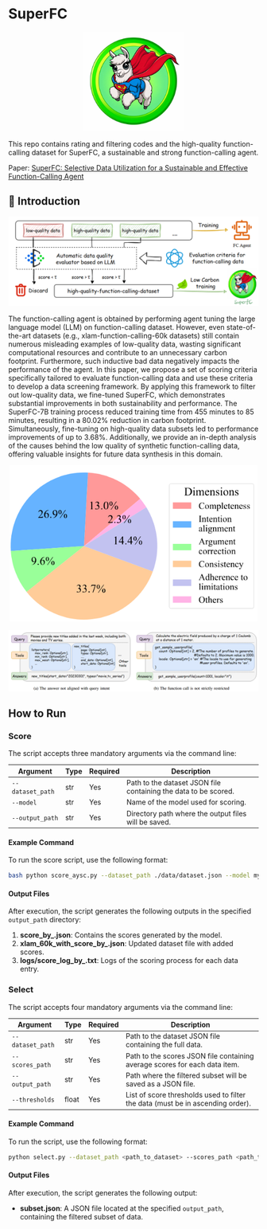 # SuperFC
<p align="center">
    <img src="assets\SuperFC.png" width=200 />
</p>


This repo contains rating and filtering codes and the high-quality function-calling dataset for SuperFC, a sustainable and strong function-calling agent.

Paper: [SuperFC: Selective Data Utilization for a Sustainable and Effective Function-Calling Agent]()


## 📣 Introduction
<p align="center">
    <img src="assets\workflow.png"/>
</p>



The function-calling agent is obtained by performing agent tuning the large language model (LLM) on function-calling dataset. However, even state-of-the-art datasets (e.g., xlam-function-calling-60k datasets) still contain numerous misleading examples of low-quality data, wasting significant computational resources and contribute to an unnecessary carbon footprint. Furthermore, such inductive bad data negatively impacts the performance of the agent. In this paper, we propose a set of scoring criteria specifically tailored to evaluate function-calling data and use these criteria to develop a data screening framework. By applying this framework to filter out low-quality data, we fine-tuned SuperFC, which demonstrates substantial improvements in both sustainability and performance. The SuperFC-7B training process reduced training time from 455 minutes to 85 minutes, resulting in a 80.02% reduction in carbon footprint. Simultaneously, fine-tuning on high-quality data subsets led to performance improvements of up to 3.68%. Additionally, we provide an in-depth analysis of the causes behind the low quality of synthetic function-calling data, offering valuable insights for future data synthesis in this domain.

<p align="center">
    <img src="assets\dimensions.png" width=500 />
</p>

<p align="center">
    <img src="assets\case_study.png"/>
</p>


## How to Run

### Score

The script accepts three mandatory arguments via the command line:

| Argument       | Type   | Required | Description                                                                 |
|----------------|--------|----------|-----------------------------------------------------------------------------|
| `--dataset_path` | str   | Yes      | Path to the dataset JSON file containing the data to be scored.             |
| `--model`       | str   | Yes      | Name of the model used for scoring.                                         |
| `--output_path` | str   | Yes      | Directory path where the output files will be saved.                        |

#### Example Command

To run the score script, use the following format:
```bash
bash python score_aysc.py --dataset_path ./data/dataset.json --model my_model --output_path ./output
```


#### Output Files

After execution, the script generates the following outputs in the specified `output_path` directory:

1. **score_by_<model>.json**: Contains the scores generated by the model.
2. **xlam_60k_with_score_by_<model>.json**: Updated dataset file with added scores.
3. **logs/score_log_by_<model>.txt**: Logs of the scoring process for each data entry.


### Select

The script accepts four mandatory arguments via the command line:

| Argument       | Type   | Required | Description                                                                 |
|----------------|--------|----------|-----------------------------------------------------------------------------|
| `--dataset_path` | str   | Yes      | Path to the dataset JSON file containing the full data.                     |
| `--scores_path`  | str   | Yes      | Path to the scores JSON file containing average scores for each data item.  |
| `--output_path`  | str   | Yes      | Path where the filtered subset will be saved as a JSON file.               |
| `--thresholds`    | float  | Yes      | List of score thresholds used to filter the data (must be in ascending order). |

#### Example Command

To run the script, use the following format:
```bash
python select.py --dataset_path <path_to_dataset> --scores_path <path_to_scores> --output_path <output_file> --thresholds <threshold>
```

#### Output Files

After execution, the script generates the following output:

- **subset.json**: A JSON file located at the specified `output_path`, containing the filtered subset of data.
